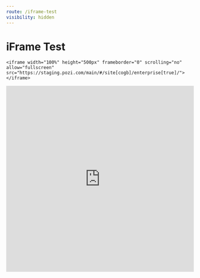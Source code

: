 ```yaml
---
route: /iframe-test
visibility: hidden
---
```


# iFrame Test

```
<iframe width="100%" height="500px" frameborder="0" scrolling="no" allow="fullscreen" src="https://staging.pozi.com/main/#/site[cogb]/enterprise[true]/"></iframe>
```

<iframe width="100%" height="500px" frameborder="0" scrolling="no" allow="fullscreen" src="https://staging.pozi.com/main/#/site[cogb]/enterprise[true]/"></iframe>

</br>
